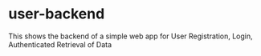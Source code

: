 # user-backend
This shows the backend of a simple web app for User Registration, Login, Authenticated Retrieval of Data
